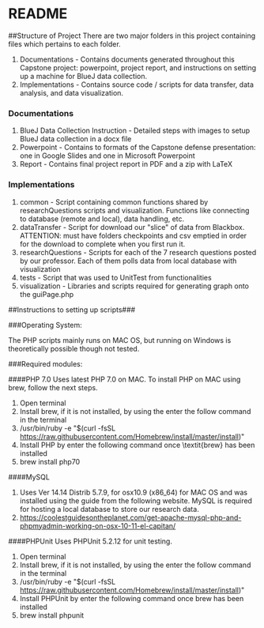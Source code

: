 # README #

##Structure of Project
There are two major folders in this project containing files which pertains to each folder.
1. Documentations - Contains documents generated throughout this Capstone project: powerpoint, project report, and instructions on setting up a machine for BlueJ data collection.
2. Implementations - Contains source code / scripts for data transfer, data analysis, and data visualization.

### Documentations
1. BlueJ Data Collection Instruction - Detailed steps with images to setup BlueJ data collection in a docx file
2. Powerpoint - Contains to formats of the Capstone defense presentation: one in Google Slides and one in Microsoft Powerpoint
3. Report - Contains final project report in PDF and a zip with LaTeX

### Implementations
1. common - Script containing common functions shared by researchQuestions scripts and visualization. Functions like connecting to database (remote and local), data handling, etc.
2. dataTransfer - Script for download our "slice" of data from Blackbox. ATTENTION: must have folders checkpoints and csv emptied in order for the download to complete when you first run it.
3. researchQuestions - Scripts for each of the 7 research questions posted by our professor. Each of them polls data from local database with visualization
4. tests - Script that was used to UnitTest from functionalities
5. visualization - Libraries and scripts required for generating graph onto the guiPage.php

##Instructions to setting up scripts###

###Operating System:

The PHP scripts mainly runs on MAC OS, but running on Windows is theoretically possible though not tested. 

###Required modules:

####PHP 7.0
Uses latest PHP 7.0 on MAC. To install PHP on MAC using brew, follow the next steps.

1. Open terminal
2. Install brew, if it is not installed, by using the enter the follow command in the terminal
3. /usr/bin/ruby -e "$(curl -fsSL https://raw.githubusercontent.com/Homebrew/install/master/install)"
4. Install PHP by enter the following command once \textit{brew} has been installed
5. brew install php70

####MySQL
1. Uses Ver 14.14 Distrib 5.7.9, for osx10.9 (x86_64) for MAC OS and was installed using the guide from the following website. MySQL is required for hosting a local database to store our research data. 
2. https://coolestguidesontheplanet.com/get-apache-mysql-php-and-phpmyadmin-working-on-osx-10-11-el-capitan/

####PHPUnit
Uses PHPUnit 5.2.12 for unit testing.

1. Open terminal
2. Install brew, if it is not installed, by using the enter the follow command in the terminal
3. /usr/bin/ruby -e "\$(curl -fsSL https://raw.githubusercontent.com/Homebrew/install/master/install)"
4. Install PHPUnit by enter the following command once brew has been installed
5. brew install phpunit
